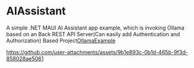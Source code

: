 ﻿# AIAssistant

A simple .NET MAUI AI Assistant app example, which is invoking Ollama based on an Back REST API Server(Can easily add Authentication and Authorization)
Based Project[OllamaExample](https://github.com/JasonPwj/OllamaExample)


https://github.com/user-attachments/assets/9b1e893c-0b1d-465b-9f3d-858028ae5061

